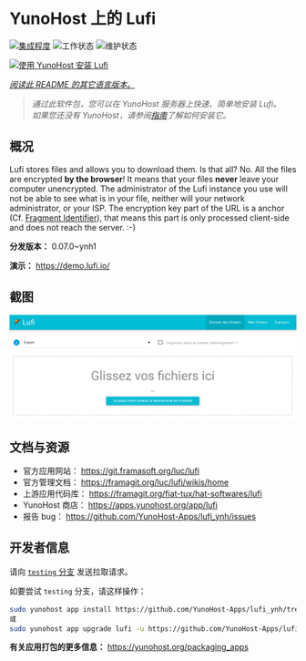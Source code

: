 <!--
注意：此 README 由 <https://github.com/YunoHost/apps/tree/master/tools/readme_generator> 自动生成
请勿手动编辑。
-->

# YunoHost 上的 Lufi

[![集成程度](https://dash.yunohost.org/integration/lufi.svg)](https://dash.yunohost.org/appci/app/lufi) ![工作状态](https://ci-apps.yunohost.org/ci/badges/lufi.status.svg) ![维护状态](https://ci-apps.yunohost.org/ci/badges/lufi.maintain.svg)

[![使用 YunoHost 安装 Lufi](https://install-app.yunohost.org/install-with-yunohost.svg)](https://install-app.yunohost.org/?app=lufi)

*[阅读此 README 的其它语言版本。](./ALL_README.md)*

> *通过此软件包，您可以在 YunoHost 服务器上快速、简单地安装 Lufi。*  
> *如果您还没有 YunoHost，请参阅[指南](https://yunohost.org/install)了解如何安装它。*

## 概况

Lufi stores files and allows you to download them. Is that all? No. All the files are encrypted **by the browser**! It means that your files **never** leave your computer unencrypted.
The administrator of the Lufi instance you use will not be able to see what is in your file, neither will your network administrator, or your ISP.
The encryption key part of the URL is a anchor (Cf. [Fragment Identifier](https://en.wikipedia.org/wiki/Fragment_identifier)), that means this part is only processed client-side and does not reach the server. :-)


**分发版本：** 0.07.0~ynh1

**演示：** <https://demo.lufi.io/>

## 截图

![Lufi 的截图](./doc/screenshots/screenshot_lufi_1.png)

## 文档与资源

- 官方应用网站： <https://git.framasoft.org/luc/lufi>
- 官方管理文档： <https://framagit.org/luc/lufi/wikis/home>
- 上游应用代码库： <https://framagit.org/fiat-tux/hat-softwares/lufi>
- YunoHost 商店： <https://apps.yunohost.org/app/lufi>
- 报告 bug： <https://github.com/YunoHost-Apps/lufi_ynh/issues>

## 开发者信息

请向 [`testing` 分支](https://github.com/YunoHost-Apps/lufi_ynh/tree/testing) 发送拉取请求。

如要尝试 `testing` 分支，请这样操作：

```bash
sudo yunohost app install https://github.com/YunoHost-Apps/lufi_ynh/tree/testing --debug
或
sudo yunohost app upgrade lufi -u https://github.com/YunoHost-Apps/lufi_ynh/tree/testing --debug
```

**有关应用打包的更多信息：** <https://yunohost.org/packaging_apps>
